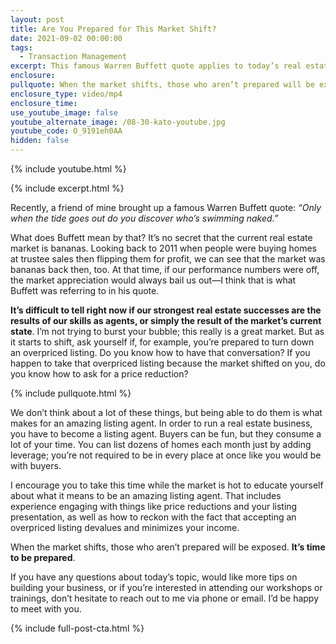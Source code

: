 ```yaml
---
layout: post
title: Are You Prepared for This Market Shift?
date: 2021-09-02 00:00:00
tags:
  - Transaction Management
excerpt: This famous Warren Buffett quote applies to today’s real estate industry.
enclosure:
pullquote: When the market shifts, those who aren’t prepared will be exposed.
enclosure_type: video/mp4
enclosure_time:
use_youtube_image: false
youtube_alternate_image: /08-30-kato-youtube.jpg
youtube_code: O_9191eh0AA
hidden: false
---
```

{% include youtube.html %}

{% include excerpt.html %}

Recently, a friend of mine brought up a famous Warren Buffett quote: *“Only when the tide goes out do you discover who’s swimming naked.”*

What does Buffett mean by that? It’s no secret that the current real estate market is bananas. Looking back to 2011 when people were buying homes at trustee sales then flipping them for profit, we can see that the market was bananas back then, too. At that time, if our performance numbers were off, the market appreciation would always bail us out—I think that is what Buffett was referring to in his quote.

**It’s difficult to tell right now if our strongest real estate successes are the results of our skills as agents, or simply the result of the market’s current state**. I’m not trying to burst your bubble; this really is a great market. But as it starts to shift, ask yourself if, for example, you’re prepared to turn down an overpriced listing. Do you know how to have that conversation? If you happen to take that overpriced listing because the market shifted on you, do you know how to ask for a price reduction?

{% include pullquote.html %}

We don’t think about a lot of these things, but being able to do them is what makes for an amazing listing agent. In order to run a real estate business, you have to become a listing agent. Buyers can be fun, but they consume a lot of your time. You can list dozens of homes each month just by adding leverage; you’re not required to be in every place at once like you would be with buyers.

I encourage you to take this time while the market is hot to educate yourself about what it means to be an amazing listing agent. That includes experience engaging with things like price reductions and your listing presentation, as well as how to reckon with the fact that accepting an overpriced listing devalues and minimizes your income.

When the market shifts, those who aren’t prepared will be exposed. **It’s time to be prepared**.

If you have any questions about today’s topic, would like more tips on building your business, or if you’re interested in attending our workshops or trainings, don’t hesitate to reach out to me via phone or email. I’d be happy to meet with you.

{% include full-post-cta.html %}
